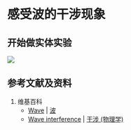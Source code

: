 # 感受波的干涉现象

## 开始做实体实验

![](/images/波/振动与波/感受波的干涉现象/1a1.jpg)

## 参考文献及资料

1. 维基百科
	- [Wave](https://en.wikipedia.org/wiki/Wave) | [波](https://zh.wikipedia.org/wiki/波) 
	- [Wave interference](https://en.wikipedia.org/wiki/Wave_interference) | [干涉 (物理学)](https://zh.wikipedia.org/wiki/%E5%B9%B2%E6%B6%89_(%E7%89%A9%E7%90%86%E5%AD%A6)) 